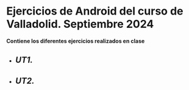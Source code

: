 # Ejercicios de Android del curso de Valladolid. Septiembre 2024 
**Contiene los diferentes ejercicios realizados en clase**

- *UT1.*
  - 
- *UT2.*
  - 

